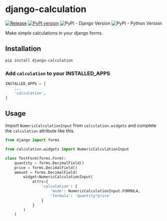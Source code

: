 # django-calculation

[![Release](https://github.com/blasferna/django-calculation/actions/workflows/release.yml/badge.svg)](https://github.com/blasferna/django-calculation/actions/workflows/release.yml)
[![PyPI version](https://badge.fury.io/py/django-calculation.svg)](https://badge.fury.io/py/django-calculation)
![PyPI - Django Version](https://img.shields.io/pypi/djversions/django-calculation) ![PyPI - Python Version](https://img.shields.io/pypi/pyversions/django-calculation)

Make simple calculations in your django forms.

## Installation

```bash
pip install django-calculation
```

### Add `calculation` to your INSTALLED_APPS

```python
INSTALLED_APPS = [
    ...
    'calculation',
]
````


## Usage

Import `NumericCalculationInput` from `calculation.widgets` and complete the `calculation` attribute like this.

```python
from django import forms

from calculation.widgets import NumericCalculationInput

class TestForm(forms.Form):
    quantity = forms.DecimalField()
    price = forms.DecimalField()
    amount = forms.DecimalField(
        widget=NumericCalculationInput(
            attrs={
                'calculation': {
                    'mode': NumericCalculationInput.FORMULA,
                    'formula': 'quantity*price'
                }
            }
        )
    )

```
